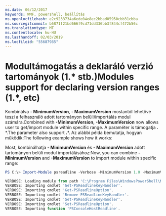 ```yaml
---
ms.date: 06/12/2017
keywords: WMF, powershell, beállítás
ms.openlocfilehash: e2c9233734a6ede04e8ec2bbad05950cbb31cbba
ms.sourcegitcommit: b6871f21bd666f9cd71dd336bb3f844cf472b56c
ms.translationtype: MT
ms.contentlocale: hu-HU
ms.lasthandoff: 02/03/2019
ms.locfileid: "55687985"
---
```

# <a name="modules-support-for-declaring-version-ranges-1-etc"></a><span data-ttu-id="f72cc-102">Modultámogatás a deklaráló verzió tartományok (1.\* stb.)</span><span class="sxs-lookup"><span data-stu-id="f72cc-102">Modules support for declaring version ranges (1.\*, etc)</span></span>
<span data-ttu-id="f72cc-103">Kombinálva **- MinimumVersion**, **- MaximumVersion** mostantól lehetővé teszi a felhasználó adott tartományon belüli/importálás modul számára.</span><span class="sxs-lookup"><span data-stu-id="f72cc-103">Combined with **-MinimumVersion**, **-MaximumVersion** now allows user to get/import module within specific range.</span></span> <span data-ttu-id="f72cc-104">A paraméter is támogatja **.** \*.</span><span class="sxs-lookup"><span data-stu-id="f72cc-104">The parameter also support **.**\*.</span></span> <span data-ttu-id="f72cc-105">Az alábbi példa bemutatja, hogyan működik:</span><span class="sxs-lookup"><span data-stu-id="f72cc-105">The following example shows how it works:</span></span>

<span data-ttu-id="f72cc-106">Most, kombinálhatja **- MinimumVersion** és **- MaximumVersion** adott tartományon belüli modul importálásához:</span><span class="sxs-lookup"><span data-stu-id="f72cc-106">Now, you can combine **-MinimumVersion** and **-MaximumVersion** to import module within specific range:</span></span>

```powershell
PS C:\> Import-Module psreadline -Verbose -MinimumVersion 1.0 -MaximumVersion 1.2.*

VERBOSE: Loading module from path 'C:\Program Files\WindowsPowerShell\Modules\psreadline\1.1\psreadline.psd1'.
VERBOSE: Importing cmdlet 'Get-PSReadlineKeyHandler'.
VERBOSE: Importing cmdlet 'Get-PSReadlineOption'.
VERBOSE: Importing cmdlet 'Remove-PSReadlineKeyHandler'.
VERBOSE: Importing cmdlet 'Set-PSReadlineKeyHandler'.
VERBOSE: Importing cmdlet 'Set-PSReadlineOption'.
VERBOSE: Importing function 'PSConsoleHostReadline'.
```
